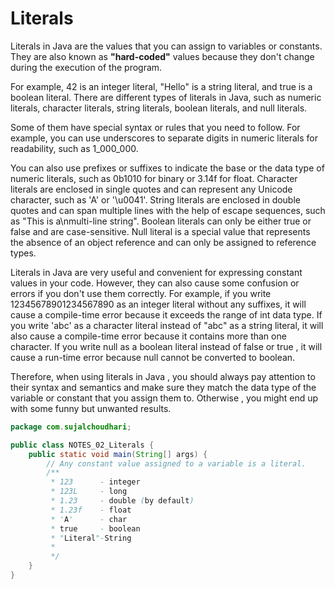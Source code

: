 # Literals
Literals in Java are the values that you can assign to variables or constants. 
They are also known as **"hard-coded"** values because they don't change during the execution of the program. 

For example, 42 is an integer literal, "Hello" is a string literal, and true is a boolean literal. There are different types of literals in Java, such as numeric literals, character literals, string literals, boolean literals, and null literals. 

Some of them have special syntax or rules that you need to follow. For example, you can use underscores to separate digits in numeric literals for readability, such as 1_000_000. 

You can also use prefixes or suffixes to indicate the base or the data type of numeric literals, such as 0b1010 for binary or 3.14f for float. Character literals are enclosed in single quotes and can represent any Unicode character, such as 'A' or '\u0041'. String literals are enclosed in double quotes and can span multiple lines with the help of escape sequences, such as "This is a\nmulti-line string". Boolean literals can only be either true or false and are case-sensitive. Null literal is a special value that represents the absence of an object reference and can only be assigned to reference types.

Literals in Java are very useful and convenient for expressing constant values in your code. However, they can also cause some confusion or errors if you don't use them correctly. For example, if you write 12345678901234567890 as an integer literal without any suffixes, it will cause a compile-time error because it exceeds the range of int data type. If you write 'abc' as a character literal instead of "abc" as a string literal, it will also cause a compile-time error because it contains more than one character. If you write null as a boolean literal instead of false or true , it will cause a run-time error because null cannot be converted to boolean.

Therefore, when using literals in Java , you should always pay attention to their syntax and semantics and make sure they match the data type of the variable or constant that you assign them to. Otherwise , you might end up with some funny but unwanted results.

```java
package com.sujalchoudhari;

public class NOTES_02_Literals {
	public static void main(String[] args) {
		// Any constant value assigned to a variable is a literal.
		/**
		 * 123 		- integer
		 * 123L 	- long
		 * 1.23 	- double (by default)
		 * 1.23f 	- float 
		 * 'A' 		- char
		 * true 	- boolean
		 * "Literal"-String
		 * 
		 */
	}
}
```